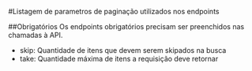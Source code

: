 #Listagem de parametros de paginação utilizados nos endpoints

##Obrigatórios
Os endpoints obrigatórios precisam ser preenchidos nas chamadas à API.

 - skip: Quantidade de itens que devem serem skipados na busca
 - take: Quantidade máxima de itens a requisição deve retornar